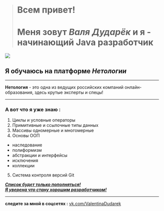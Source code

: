 ># Всем привет!   
># Меня зовут *Валя Дударёк* и я - начинающий Java разработчик  
![ ](https://yandex.ru/images/search?from=tabbar&img_url=https%3A%2F%2Fjaxel.com%2Fwp-content%2Fuploads%2F2022%2F07%2Fmcc-banner-5-2-1536x947.png&pos=31&rpt=simage&text=java)
>
##  Я обучаюсь на платформе *Нетологии*  
***
__Нетология__ - это одна из ведущих российских компаний онлайн-образования, здесь крутые эксперты и спецы!
*** 

### А вот что я уже знаю : 
1. Циклы и условные операторы  
2. Примитивные и ссылочные типы данных  
3. Массивы одномерные и многомерные   
4. Основы ООП
* наследование
* полиформизм
* абстракции и интерфейсы
* исключения
* коллекции 
5. Система контроля версий Git

***<u>Список будет только пополняться!   
Я уверена что стану хорошим разработчиком!</u>***
***

**следите за мной в соцсетях :**
[vk.com/ValentinaDudarek](https://vk.com/wali4ka)



